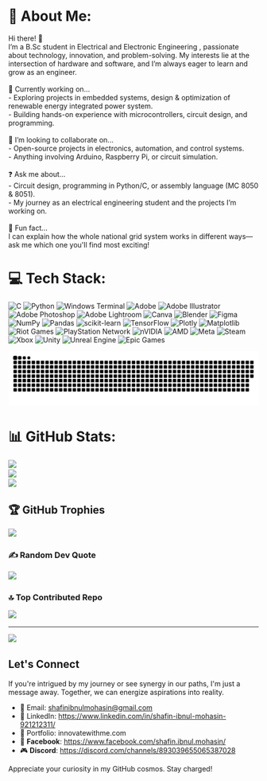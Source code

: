# 💫 About Me:
Hi there! 👋  <br>I’m a B.Sc student in Electrical and Electronic Engineering , passionate about technology, innovation, and problem-solving. My interests lie at the intersection of hardware and software, and I’m always eager to learn and grow as an engineer.  <br><br>🌱 Currently working on...<br>- Exploring projects in embedded systems, design & optimization  of renewable energy integrated power system.  <br>- Building hands-on experience with microcontrollers, circuit design, and programming.  <br><br>🤝 I’m looking to collaborate on...<br>- Open-source projects in electronics, automation, and control systems.  <br>- Anything involving Arduino, Raspberry Pi, or circuit simulation.  <br><br>❓ Ask me about...<br>- Circuit design, programming in Python/C, or assembly language (MC 8050 & 8051).  <br>- My journey as an electrical engineering student and the projects I’m working on.  <br><br>🎉 Fun fact...  <br>I can explain how the whole national grid system works in different ways—ask me which one you'll find most exciting!  

# 💻 Tech Stack:
![C](https://img.shields.io/badge/c-%2300599C.svg?style=for-the-badge&logo=c&logoColor=white) ![Python](https://img.shields.io/badge/python-3670A0?style=for-the-badge&logo=python&logoColor=ffdd54) ![Windows Terminal](https://img.shields.io/badge/Windows%20Terminal-%234D4D4D.svg?style=for-the-badge&logo=windows-terminal&logoColor=white) ![Adobe](https://img.shields.io/badge/adobe-%23FF0000.svg?style=for-the-badge&logo=adobe&logoColor=white) ![Adobe Illustrator](https://img.shields.io/badge/adobe%20illustrator-%23FF9A00.svg?style=for-the-badge&logo=adobe%20illustrator&logoColor=white) ![Adobe Photoshop](https://img.shields.io/badge/adobe%20photoshop-%2331A8FF.svg?style=for-the-badge&logo=adobe%20photoshop&logoColor=white) ![Adobe Lightroom](https://img.shields.io/badge/Adobe%20Lightroom-31A8FF.svg?style=for-the-badge&logo=Adobe%20Lightroom&logoColor=white) ![Canva](https://img.shields.io/badge/Canva-%2300C4CC.svg?style=for-the-badge&logo=Canva&logoColor=white) ![Blender](https://img.shields.io/badge/blender-%23F5792A.svg?style=for-the-badge&logo=blender&logoColor=white) ![Figma](https://img.shields.io/badge/figma-%23F24E1E.svg?style=for-the-badge&logo=figma&logoColor=white) ![NumPy](https://img.shields.io/badge/numpy-%23013243.svg?style=for-the-badge&logo=numpy&logoColor=white) ![Pandas](https://img.shields.io/badge/pandas-%23150458.svg?style=for-the-badge&logo=pandas&logoColor=white) ![scikit-learn](https://img.shields.io/badge/scikit--learn-%23F7931E.svg?style=for-the-badge&logo=scikit-learn&logoColor=white) ![TensorFlow](https://img.shields.io/badge/TensorFlow-%23FF6F00.svg?style=for-the-badge&logo=TensorFlow&logoColor=white) ![Plotly](https://img.shields.io/badge/Plotly-%233F4F75.svg?style=for-the-badge&logo=plotly&logoColor=white) ![Matplotlib](https://img.shields.io/badge/Matplotlib-%23ffffff.svg?style=for-the-badge&logo=Matplotlib&logoColor=black) ![Riot Games](https://img.shields.io/badge/riotgames-D32936.svg?style=for-the-badge&logo=riotgames&logoColor=white) ![PlayStation Network](https://img.shields.io/badge/PSN-%230070D1.svg?style=for-the-badge&logo=Playstation&logoColor=white) ![nVIDIA](https://img.shields.io/badge/nVIDIA-%2376B900.svg?style=for-the-badge&logo=nVIDIA&logoColor=white) ![AMD](https://img.shields.io/badge/AMD-%23000000.svg?style=for-the-badge&logo=amd&logoColor=white) ![Meta](https://img.shields.io/badge/Meta-%230467DF.svg?style=for-the-badge&logo=Meta&logoColor=white) ![Steam](https://img.shields.io/badge/steam-%23000000.svg?style=for-the-badge&logo=steam&logoColor=white) ![Xbox](https://img.shields.io/badge/xbox-%23107C10.svg?style=for-the-badge&logo=xbox&logoColor=white) ![Unity](https://img.shields.io/badge/unity-%23000000.svg?style=for-the-badge&logo=unity&logoColor=white) ![Unreal Engine](https://img.shields.io/badge/unrealengine-%23313131.svg?style=for-the-badge&logo=unrealengine&logoColor=white) ![Epic Games](https://img.shields.io/badge/epicgames-%23313131.svg?style=for-the-badge&logo=epicgames&logoColor=white)

  ![snake gif](https://github.com/shafin244/shafin244/blob/output/github-snake-dark.svg)


# 📊 GitHub Stats:
![](https://github-readme-stats.vercel.app/api?username=Shafin244&theme=codeSTACKr&hide_border=false&include_all_commits=true&count_private=true)<br/>
![](https://github-readme-streak-stats.herokuapp.com/?user=Shafin244&theme=codeSTACKr&hide_border=false)<br/>
![](https://github-readme-stats.vercel.app/api/top-langs/?username=Shafin244&theme=codeSTACKr&hide_border=false&include_all_commits=true&count_private=true&layout=compact)

## 🏆 GitHub Trophies
![](https://github-profile-trophy.vercel.app/?username=Shafin244&theme=radical&no-frame=false&no-bg=false&margin-w=4)

### ✍️ Random Dev Quote
![](https://quotes-github-readme.vercel.app/api?type=horizontal&theme=radical)

### 🔝 Top Contributed Repo
![](https://github-contributor-stats.vercel.app/api?username=Shafin244&limit=5&theme=dark&combine_all_yearly_contributions=true)

---
[![](https://visitcount.itsvg.in/api?id=Shafin244&icon=0&color=0)](https://visitcount.itsvg.in)

<!-- Proudly created with GPRM ( https://gprm.itsvg.in ) -->


## Let's Connect

If you're intrigued by my journey or see synergy in our paths, I'm just a message away. Together, we can energize aspirations into reality.

- 📧 Email: shafinibnulmohasin@gmail.com
- 🔗 LinkedIn: https://www.linkedin.com/in/shafin-ibnul-mohasin-921212311/
- 💼 Portfolio: innovatewithme.com
- 👤 **Facebook**: https://www.facebook.com/shafin.ibnul.mohasin/
- 🎮 **Discord**: https://discord.com/channels/893039655065387028

Appreciate your curiosity in my GitHub cosmos. Stay charged!



<!---
shafin244/shafin244 is a ✨ special ✨ repository because its `README.md` (this file) appears on your GitHub profile.
You can click the Preview link to take a look at your changes.
--->
